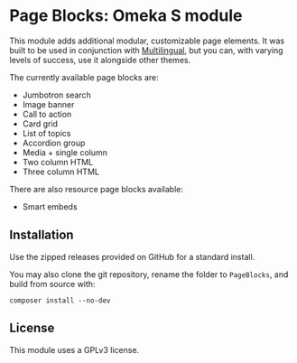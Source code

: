 # Page Blocks: Omeka S module

This module adds additional modular, customizable page elements. It was built to be used in conjunction with [Multilingual](https://github.com/ivyrze/omeka-s-theme-multilingual), but you can, with varying levels of success, use it alongside other themes.

The currently available page blocks are:

* Jumbotron search
* Image banner
* Call to action
* Card grid
* List of topics
* Accordion group
* Media + single column
* Two column HTML
* Three column HTML

There are also resource page blocks available:

* Smart embeds

## Installation

Use the zipped releases provided on GitHub for a standard install.

You may also clone the git repository, rename the folder to `PageBlocks`, and build from source with:

```
composer install --no-dev
```

## License

This module uses a GPLv3 license.